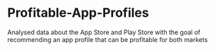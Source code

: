 # Profitable-App-Profiles
Analysed data about the App Store and Play Store with the goal of recommending an app profile that can be profitable for both markets
